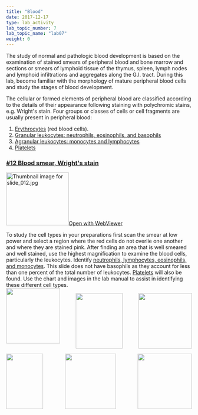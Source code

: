 ```yaml
---
title: "Blood"
date: 2017-12-17
type: lab_activity
lab_topic_number: 7
lab_topic_name: "lab07"
weight: 0
---
```

<div class="entrybody">
						<p>The study of normal and pathologic blood development is based on the examination of stained smears of peripheral blood and bone marrow and sections or smears of lymphoid tissue of the thymus, spleen, lymph nodes and lymphoid infiltrations and aggregates along the <span class="caps">G.I. </span>tract. During this lab, become familiar with the morphology of mature peripheral blood cells and study the stages of blood development.</p>

<p>The cellular or formed elements of peripheral blood are classified according to the details of their appearance following staining with polychromic stains, e.g. Wright's stain. Four groups or classes of cells or cell fragments are usually present in peripheral blood:</p>


<ol>
<li><u>Erythrocytes</u> (red blood cells).</li>
<li><u>Granular leukocytes: neutrophils, eosinophils, and basophils</u></li>
<li><u>Agranular leukocytes: monocytes and lymphocytes</u></li>
<li><u>Platelets</u></li>
</ol>



<h3><u>#12 Blood smear, Wright's stain</u></h3>

<div class="thumbnail"> <a href="https://histologylab.ctl.columbia.edu/slides/slide12/" target="_blank"><img alt="Thumbnail image for slide_012.jpg" src="/assets/images/slide_012-thumb-170x143-1422.jpg" width="170" height="143" class="mt-image-left"></a><a href="https://histologylab.ctl.columbia.edu/slides/slide12/" target="_blank">Open with WebViewer</a></div>

To study the cell types in your preparations first scan the smear at low power and select a region where the red cells do not overlie one another and where they are stained pink. After finding an area that is well smeared and well stained, use the highest magnification to examine the blood cells, particularly the leukocytes. Identify <u>neutrophils, lymphocytes, eosinophils, and monocytes</u>. This slide does not have basophils as they account for less than one percent of the total number of leukocytes. <u>Platelets</u> will also be found. Use the chart and images in the lab manual to assist in identifying these different cell types.<br>
<img src="/assets/images/12%20erythrocyte.jpg" style="width:146px; height:150px; float:left;"><div style="text-align: center;"><img src="/assets/images/12%20neutrophil.jpg" style="width:127px; height:150px;"><img src="/assets/images/12%20monocyte.jpg" style="width:145px; height:150px; float:right;"></div>
<p></p>
<img src="/assets/images/12%20platelets.jpg" style="width:100px; height:150px; float: left;"><div style="text-align: center;">
<img src="/assets/images/12%20neutrophil.jpg" style="width:138px; height:150px;"><img src="/assets/images/12%20lymphocte.jpg" style="width:147px; height:150px; float:right;"></div>
						
						
</div>
